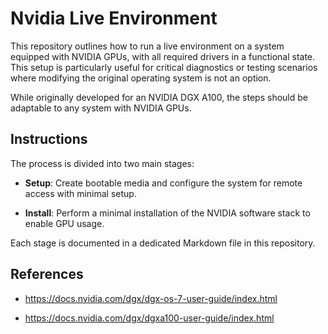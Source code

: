 # Nvidia Live Environment

This repository outlines how to run a live environment on a system equipped with NVIDIA GPUs, with all required drivers in a functional state. This setup is particularly useful for critical diagnostics or testing scenarios where modifying the original operating system is not an option.

While originally developed for an NVIDIA DGX A100, the steps should be adaptable to any system with NVIDIA GPUs.

## Instructions

The process is divided into two main stages:

* **Setup**: Create bootable media and configure the system for remote access with minimal setup.

* **Install**: Perform a minimal installation of the NVIDIA software stack to enable GPU usage.

Each stage is documented in a dedicated Markdown file in this repository.

## References

* https://docs.nvidia.com/dgx/dgx-os-7-user-guide/index.html

* https://docs.nvidia.com/dgx/dgxa100-user-guide/index.html